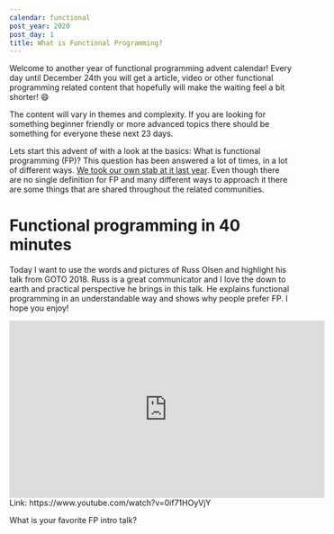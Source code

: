 ```yaml
---
calendar: functional
post_year: 2020
post_day: 1
title: What is Functional Programming?
---
```

Welcome to another year of functional programming advent calendar! Every day until December 24th you will get a article, video or other functional programming related content that hopefully will make the waiting feel a bit shorter! 😄

The content will vary in themes and complexity. If you are looking for something beginner friendly or more advanced topics there should be something for everyone these next 23 days.

Lets start this advent of with a look at the basics: What is functional programming (FP)? This question has been answered a lot of times, in a lot of different ways. [We took our own stab at it last year](https://functional.christmas/2019/1). Even though there are no single definition for FP and many different ways to approach it there are some things that are shared throughout the related communities.

# Functional programming in 40 minutes

Today I want to use the words and pictures of Russ Olsen and highlight his talk from GOTO 2018. Russ is a great communicator and I love the down to earth and practical perspective he brings in this talk. He explains functional programming in an understandable way and shows why people prefer FP. I hope you enjoy! 

<iframe width="560" height="315" src="https://www.youtube-nocookie.com/embed/0if71HOyVjY" frameborder="0" allow="accelerometer; autoplay; clipboard-write; encrypted-media; gyroscope; picture-in-picture" allowfullscreen></iframe>
Link: https://www.youtube.com/watch?v=0if71HOyVjY

What is your favorite FP intro talk?